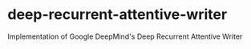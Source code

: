 # deep-recurrent-attentive-writer
Implementation of Google DeepMind's Deep Recurrent Attentive Writer
